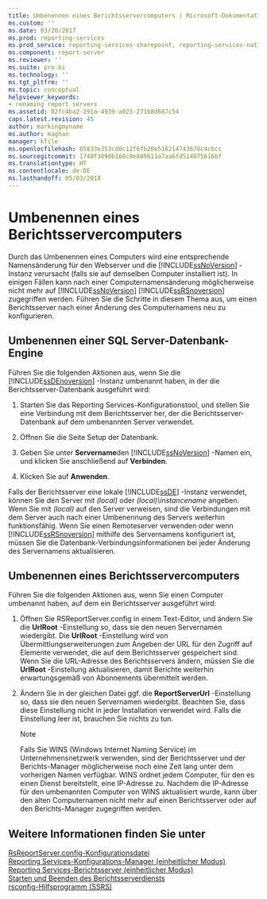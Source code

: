 ```yaml
---
title: Umbenennen eines Berichtsservercomputers | Microsoft-Dokumentation
ms.custom: ''
ms.date: 03/20/2017
ms.prod: reporting-services
ms.prod_service: reporting-services-sharepoint, reporting-services-native
ms.component: report-server
ms.reviewer: ''
ms.suite: pro-bi
ms.technology: ''
ms.tgt_pltfrm: ''
ms.topic: conceptual
helpviewer_keywords:
- renaming report servers
ms.assetid: 82fc4ba2-291a-4939-a025-271b8d687c54
caps.latest.revision: 45
author: markingmyname
ms.author: maghan
manager: kfile
ms.openlocfilehash: 85833e353cd0c12f6fb20e516214743678c4cbcc
ms.sourcegitcommit: 1740f3090b168c0e809611a7aa6fd514075616bf
ms.translationtype: HT
ms.contentlocale: de-DE
ms.lasthandoff: 05/03/2018
---
```

# <a name="rename-a-report-server-computer"></a>Umbenennen eines Berichtsservercomputers
  Durch das Umbenennen eines Computers wird eine entsprechende Namensänderung für den Webserver und die [!INCLUDE[ssNoVersion](../../includes/ssnoversion-md.md)] -Instanz verursacht (falls sie auf demselben Computer installiert ist). In einigen Fällen kann nach einer Computernamensänderung möglicherweise nicht mehr auf [!INCLUDE[ssNoVersion](../../includes/ssnoversion-md.md)] [!INCLUDE[ssRSnoversion](../../includes/ssrsnoversion-md.md)] zugegriffen werden. Führen Sie die Schritte in diesem Thema aus, um einen Berichtsserver nach einer Änderung des Computernamens neu zu konfigurieren.  
  
## <a name="renaming-a-sql-server-database-engine"></a>Umbenennen einer SQL Server-Datenbank-Engine  
 Führen Sie die folgenden Aktionen aus, wenn Sie die  [!INCLUDE[ssDEnoversion](../../includes/ssdenoversion-md.md)] -Instanz umbenannt haben, in der die Berichtsserver-Datenbank ausgeführt wird:  
  
1.  Starten Sie das Reporting Services-Konfigurationstool, und stellen Sie eine Verbindung mit dem Berichtsserver her, der die Berichtsserver-Datenbank auf dem umbenannten Server verwendet.  
  
2.  Öffnen Sie die Seite Setup der Datenbank.  
  
3.  Geben Sie unter **Servername**den [!INCLUDE[ssNoVersion](../../includes/ssnoversion-md.md)] -Namen ein, und klicken Sie anschließend auf **Verbinden**.  
  
4.  Klicken Sie auf **Anwenden**.  
  
 Falls der Berichtsserver eine lokale [!INCLUDE[ssDE](../../includes/ssde-md.md)] -Instanz verwendet, können Sie den Server mit *(local)* oder *(local)\instancename* angeben. Wenn Sie mit *(local)* auf den Server verweisen, sind die Verbindungen mit dem Server auch nach einer Umbenennung des Servers weiterhin funktionsfähig. Wenn Sie einen Remoteserver verwenden oder wenn [!INCLUDE[ssRSnoversion](../../includes/ssrsnoversion-md.md)] mithilfe des Servernamens konfiguriert ist, müssen Sie die Datenbank-Verbindungsinformationen bei jeder Änderung des Servernamens aktualisieren.  
  
## <a name="renaming-a-report-server-computer"></a>Umbenennen eines Berichtsservercomputers  
 Führen Sie die folgenden Aktionen aus, wenn Sie einen Computer umbenannt haben, auf dem ein Berichtsserver ausgeführt wird:  
  
1.  Öffnen Sie RSReportServer.config in einem Text-Editor, und ändern Sie die **UrlRoot** -Einstellung so, dass sie den neuen Servernamen wiedergibt. Die **UrlRoot** -Einstellung wird von Übermittlungserweiterungen zum Angeben der URL für den Zugriff auf Elemente verwendet, die auf dem Berichtsserver gespeichert sind. Wenn Sie die URL-Adresse des Berichtsservers ändern, müssen Sie die **UrlRoot** -Einstellung aktualisieren, damit Berichte weiterhin erwartungsgemäß von Abonnements übermittelt werden.  
  
2.  Ändern Sie in der gleichen Datei ggf. die **ReportServerUrl** -Einstellung so, dass sie den neuen Servernamen wiedergibt. Beachten Sie, dass diese Einstellung nicht in jeder Installation verwendet wird. Falls die Einstellung leer ist, brauchen Sie nichts zu tun.  
  
    > [!NOTE]  
    >  Falls Sie WINS (Windows Internet Naming Service) im Unternehmensnetzwerk verwenden, sind der Berichtsserver und der Berichts-Manager möglicherweise noch eine Zeit lang unter dem vorherigen Namen verfügbar. WINS ordnet jedem Computer, für den es einen Dienst bereitstellt, eine IP-Adresse zu. Nachdem die IP-Adresse für den umbenannten Computer von WINS aktualisiert wurde, kann über den alten Computernamen nicht mehr auf einen Berichtsserver oder auf den Berichts-Manager zugegriffen werden.  
  
## <a name="see-also"></a>Weitere Informationen finden Sie unter  
 [RsReportServer.config-Konfigurationsdatei](../../reporting-services/report-server/rsreportserver-config-configuration-file.md)   
 [Reporting Services-Konfigurations-Manager &#40;einheitlicher Modus&#41;](../../reporting-services/install-windows/reporting-services-configuration-manager-native-mode.md)   
 [Reporting Services-Berichtsserver &#40;einheitlicher Modus&#41;](../../reporting-services/report-server/reporting-services-report-server-native-mode.md)   
 [Starten und Beenden des Berichtsserverdiensts](../../reporting-services/report-server/start-and-stop-the-report-server-service.md)   
 [rsconfig-Hilfsprogramm (SSRS)](../../reporting-services/tools/rsconfig-utility-ssrs.md)  
  
  
